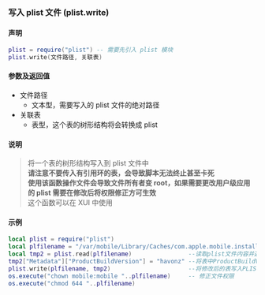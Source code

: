 ### 写入 plist 文件 \(**plist\.write**\)


#### 声明
```lua
plist = require("plist") -- 需要先引入 plist 模块
plist.write(文件路径, 关联表)
```


#### 参数及返回值
- 文件路径
    - 文本型，需要写入的 plist 文件的绝对路径
- 关联表
    - 表型，这个表的树形结构将会转换成 plist


#### 说明
> 将一个表的树形结构写入到 plist 文件中  
**请注意不要传入有引用环的表，会导致脚本无法终止甚至卡死**   
**使用该函数操作文件会导致文件所有者变 root，如果需要更改用户级应用的 plist 需要在修改后将权限修正方可生效**  
这个函数可以在 XUI 中使用  


#### 示例  
```lua
local plist = require("plist")
local plfilename = "/var/mobile/Library/Caches/com.apple.mobile.installation.plist" --设置plist路径
local tmp2 = plist.read(plfilename)                --读取plist文件内容并返回一个TABLE
tmp2["Metadata"]["ProductBuildVersion"] = "havonz" --将表中ProductBuildVersion键值改为havonz
plist.write(plfilename, tmp2)                      --将修改后的表写入PLIST文件
os.execute("chown mobile:mobile "..plfilename)     -- 修正文件权限
os.execute("chmod 644 "..plfilename)
```

